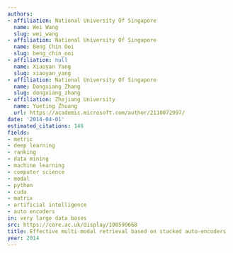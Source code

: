 ```yaml
---
authors:
- affiliation: National University Of Singapore
  name: Wei Wang
  slug: wei_wang
- affiliation: National University Of Singapore
  name: Beng Chin Ooi
  slug: beng_chin_ooi
- affiliation: null
  name: Xiaoyan Yang
  slug: xiaoyan_yang
- affiliation: National University Of Singapore
  name: Dongxiang Zhang
  slug: dongxiang_zhang
- affiliation: Zhejiang University
  name: Yueting Zhuang
  url: https://academic.microsoft.com/author/2110072997/
date: '2014-04-01'
estimated_citations: 146
fields:
- metric
- deep learning
- ranking
- data mining
- machine learning
- computer science
- modal
- python
- cuda
- matrix
- artificial intelligence
- auto encoders
in: very large data bases
src: https://core.ac.uk/display/100599668
title: Effective multi-modal retrieval based on stacked auto-encoders
year: 2014
---
```

